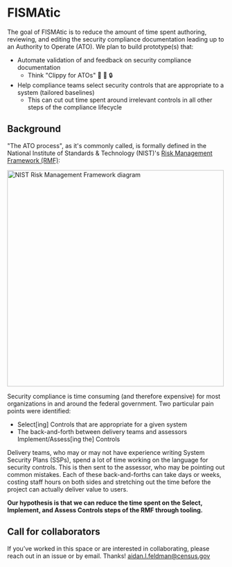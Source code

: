 # FISMAtic

The goal of FISMAtic is to reduce the amount of time spent authoring, reviewing, and editing the security compliance documentation leading up to an Authority to Operate (ATO). We plan to build prototype(s) that:

- Automate validation of and feedback on security compliance documentation
  - Think "Clippy for ATOs" :eyes: :paperclip: :lock:
- Help compliance teams select security controls that are appropriate to a system (tailored baselines)
  - This can cut out time spent around irrelevant controls in all other steps of the compliance lifecycle

## Background

"The ATO process", as it's commonly called, is formally defined in the National Institute of Standards & Technology (NIST)'s [Risk Management Framework (RMF)](<https://csrc.nist.gov/projects/risk-management/risk-management-framework-(RMF)-Overview>):

<img alt="NIST Risk Management Framework diagram" width="500" src="https://csrc.nist.gov/CSRC/media/Projects/Risk-Management/images-media/OrgRMF_v3.png"/>

Security compliance is time consuming (and therefore expensive) for most organizations in and around the federal government. Two particular pain points were identified:

- Select[ing] Controls that are appropriate for a given system
- The back-and-forth between delivery teams and assessors Implement/Assess[ing the] Controls

Delivery teams, who may or may not have experience writing System Security Plans (SSPs), spend a lot of time working on the language for security controls. This is then sent to the assessor, who may be pointing out common mistakes. Each of these back-and-forths can take days or weeks, costing staff hours on both sides and stretching out the time before the project can actually deliver value to users.

**Our hypothesis is that we can reduce the time spent on the Select, Implement, and Assess Controls steps of the RMF through tooling.**

## Call for collaborators

If you’ve worked in this space or are interested in collaborating, please reach out in an issue or by email. Thanks! aidan.l.feldman@census.gov
